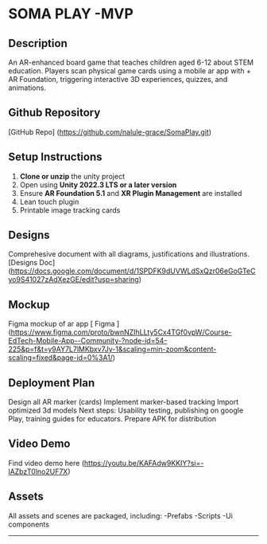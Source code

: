 # SOMA PLAY -MVP



## Description
An AR-enhanced board game that teaches children aged 6-12 about STEM education. Players scan physical game cards using a mobile ar app with  + AR Foundation, triggering interactive 3D experiences, quizzes, and animations.




## Github Repository
[GitHub Repo] (https://github.com/nalule-grace/SomaPlay.git)



## Setup Instructions

1. **Clone or unzip** the unity project
2. Open using  **Unity 2022.3 LTS or a later version**
3. Ensure **AR Foundation 5.1** and **XR Plugin Management** are installed
4. Lean touch plugin
5. Printable image tracking cards


## Designs
Comprehesive document with all diagrams, justifications and illustrations.
[Designs Doc] (https://docs.google.com/document/d/1SPDFK9dUVWLdSxQzr06eGoGTeCyo9S41027zAdXezGE/edit?usp=sharing)



## Mockup ##
Figma mockup of ar app
[ Figma ] (https://www.figma.com/proto/bwnNZIhLLty5Cx4TGf0vpW/Course-EdTech-Mobile-App--Community-?node-id=54-225&p=f&t=y9AY7L7lMKbxv7Jy-1&scaling=min-zoom&content-scaling=fixed&page-id=0%3A1/)

## Deployment Plan
Design all AR marker (cards)
Implement marker-based tracking
Import optimized 3d models
Next steps: Usability testing, publishing on google Play, training guides for educators.
Prepare APK for distribution

## Video Demo
Find video demo here 
(https://youtu.be/KAFAdw9KKIY?si=-lAZbzT0lno2UF7X)


## Assets
All assets and scenes are packaged, including:
-Prefabs
-Scripts
-Ui components


---
